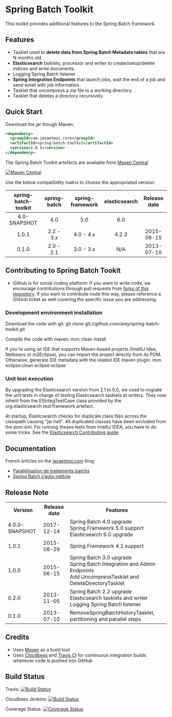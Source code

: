 # Spring Batch Toolkit #

This toolkit provides additional features to the Spring Batch framework.

## Features ##

* Tasklet used to **delete data from Spring Batch Metadata tables** that are N months old.
* **Elasticsearch** tasklets, processor and writer to create/setup/delete indices and write documents.
* Logging Spring Batch listener
* **Spring Integration Endpoints** that launch jobs, wait the end of a job and send email with job information.
* Tasklet that uncompress a zip file to a working directory.
* Tasklet that deletes a directory recursively.

## Quick Start ##

Download the jar though Maven:

```xml
<dependency>
  <groupId>com.javaetmoi.core</groupId>
  <artifactId>spring-batch-toolkit</artifactId>
  <version>1.0.1</version>
</dependency> 
```

The Spring Batch Toolkit artefacts are available from [Maven Central](http://repo1.maven.org/maven2/com/javaetmoi/core/spring-batch-toolkit/)

[![Maven Central](https://maven-badges.herokuapp.com/maven-central/com.javaetmoi.core/spring-batch-toolkit/badge.svg)](https://maven-badges.herokuapp.com/maven-central/com.javaetmoi.core/spring-batch-toolkit)

Use the below compatibility matrix to choose the appropriated version:

| spring-batch-toolkit | spring-batch | spring-framework | elasticsearch  | Release date |
|:--------------------:|:------------:|:----------------:|:--------------:|:------------:|
|      4.0-SNAPSHOT    |  4.0         |       5.0        |  6.0           |              |
|          1.0.1       |  2.2 - 3.x   |     4.0 - 4.x    |  4.2.3         |  2015-06-15  |
|          0.1.0       |  2.0 - 2.1   |     3.0 - 3.x    |  N/A           |  2013-07-10  |

## Contributing to Spring Batch Tookit ##

* Github is for social coding platform: if you want to write code, we encourage contributions through pull requests from [forks of this repository](http://help.github.com/forking/). If you want to contribute code this way, please reference a GitHub ticket as well covering the specific issue you are addressing.

### Development environment installation ###

Download the code with git:
git clone git://github.com/arey/spring-batch-toolkit.git

Compile the code with maven:
mvn clean install

If you're using an IDE that supports Maven-based projects (IntelliJ Idea, Netbeans or m2Eclipse), you can import the project directly from its POM.
Otherwise, generate IDE metadata with the related IDE maven plugin:
mvn eclipse:clean eclipse:eclipse

### Unit test execution ###

By upgrading the Elasticsearch version from 2.1 to 6.0, we used to migrate the unit tests
in charge of testing Elasticsearch tasklets et writers. They now inherit from the ESIntegTestCase 
class provided by the org.elasticsearch.test:framework artefact.

At startup, Elasticsearch checks for duplicate class files across the classpath causing "jar hell".
All duplicated classes have been excluded from the pom.xml.
For running theses tests from IntelliJ IDEA, you have to do some tricks.
See the [Elasticsearch Contributing guide](https://github.com/elastic/elasticsearch/blob/master/CONTRIBUTING.md)
 

## Documentation ##

French articles on the [javaetmoi.com](http://javaetmoi.com) blog:

* [Parallélisation de traitements batchs](http://javaetmoi.com/2012/12/parallelisation-de-traitements-batchs/)
* [Spring Batch s’auto-nettoie](http://javaetmoi.com/2012/06/sprint-batch-sauto-nettoie/)


## Release Note ##

<table>
  <tr>
    <th>Version</th><th>Release date</th><th>Features</th>
  </tr>
  <tr>
    <td>4.0.0-SNAPSHOT</td><td>2017-12-14</td>
    <td>Spring Batch 4.0 upgrade
    <br>Spring Framework 5.0 support
    <br>Elasticsearch 6.0 upgrade
    </td>
  </tr>
  <tr>
    <td>1.0.1</td><td>2015-08-29</td>
    <td>Spring Framework 4.2 support</td>
  </tr>
<tr>
    <td>1.0.0</td><td>2015-06-15</td>
    <td>Spring Batch 3.0 upgrade
    <br>Spring Batch Integration and Admin Endpoints
    <br>Add UncompressTasklet and DeleteDirectoryTasklet</td>
  </tr>
  <tr>
    <td>0.2.0</td><td>2013-11-05</td>
    <td>Spring Batch 2.2 upgrade
    <br>Elasticsearch tasklets and writer
    <br>Logging Spring Batch listener</td>
  </tr>
  <tr>
    <td>0.1.0</td><td>2013-07-10</td>
    <td>RemoveSpringBatchHistoryTasklet, partitioning and parallel steps</td>
  </tr>
</table>

## Credits ##

* Uses [Maven](http://maven.apache.org/) as a build tool
* Uses [Cloudbees](http://www.cloudbees.com/foss) and [Travis CI](www.travis-ci.org) for continuous integration builds whenever code is pushed into GitHub

## Build Status ##

Travis: [![Build
Status](https://travis-ci.org/arey/spring-batch-toolkit.png?branch=master)](https://travis-ci.org/arey/spring-batch-toolkit)

Cloudbees Jenkins: [![Build
Status](https://javaetmoi.ci.cloudbees.com/job/spring-batch-toolkit/badge/icon)](https://javaetmoi.ci.cloudbees.com/job/spring-batch-toolkit/)

Coverage Status: [![Coverage Status](https://img.shields.io/coveralls/arey/spring-batch-toolkit.svg)](https://coveralls.io/r/arey/spring-batch-toolkit?branch=master)
